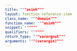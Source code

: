 ```yaml
---
title: """asinh"""
layout: function-reference-item
class_name: """domain"""
function_name: """asinh"""
snippet: """"""
qualifiers: """"""
return_type: """varargout"""
arguments: """(varargin)"""
---
```


